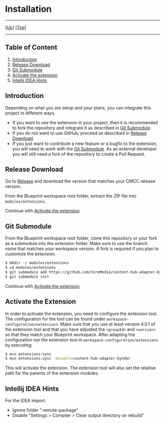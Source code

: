 # Installation

--------------------------------------------------------------------------------

\[[Up](README.md)\] \[[Top](#top)\]

--------------------------------------------------------------------------------

## Table of Content

1. [Introduction](#introduction)
1. [Release Download](#release-download)
2. [Git Submodule](#git-submodule)
3. [Activate the extension](#activate-the-extension)
4. [Intellij IDEA Hints](#intellij-idea-hints)

## Introduction

Depending on what you are setup and your plans, you can integrate this project in different ways.

* If you want to use the extension in your project, then it is recommended to fork the repository and integrate it as described in [Git Submodule](#git-submodule).
* If you do not want to use GitHub, proceed as described in [Release Download](#release-download).
* If you just want to contribute a new feature or a bugfix to the extension, you will need to work with the [Git Submodule](#git-submodule). As an external developer you will still need a fork of the repository to create a Pull Request.

## Release Download

Go to [Release](https://github.com/CoreMedia/content-hub-adapter-bynder/releases) and download the version that matches your CMCC release version.

From the Blueprint workspace root folder, extract the ZIP file into `modules/extensions`.

Continue with [Activate the extension](#activate-the-extension).

## Git Submodule

From the Blueprint workspace root folder, clone this repository or your fork as a submodule into the extension folder. Make sure to use the branch name that matches your workspace version. A fork is required if you plan to customize the extension.

```bash
$ mkdir -p modules/extensions
$ cd modules/extensions
$ git submodule add https://github.com/CoreMedia/content-hub-adapter-bynder.git content-hub-adapter-bynder
$ git submodule init
```

Continue with [Activate the extension](#activate-the-extension).

## Activate the Extension

In order to activate the extension, you need to configure the extension tool. The configuration for the tool can be found under `workspace-configuration/extensions`. Make sure that you use at least version 4.0.1 of the extension tool and that you have adjusted the `<groupId>` and `<version>` so that they match your Blueprint workspace.
After adapting the configuration run the extension tool in
`workspace-configuration/extensions` by executing:

```bash
$ mvn extensions:sync
$ mvn extensions:sync -Denable=content-hub-adapter-bynder
``` 

This will activate the extension. The extension tool will also set the relative path for the parents of the extension modules.

## Intellij IDEA Hints

For the IDEA import:
- Ignore folder ".remote-package"
- Disable "Settings > Compiler > Clear output directory on rebuild"